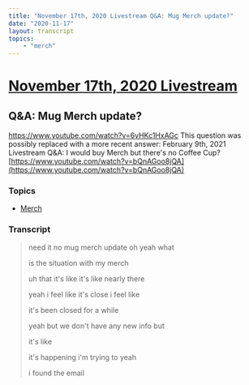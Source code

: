 ```yaml
---
title: "November 17th, 2020 Livestream Q&A: Mug Merch update?"
date: "2020-11-17"
layout: transcript
topics:
    - "merch"
---
```

# [November 17th, 2020 Livestream](../2020-11-17.md)
## Q&A: Mug Merch update?
https://www.youtube.com/watch?v=6vHKc1HxAGc
This question was possibly replaced with a more recent answer: February 9th, 2021 Livestream Q&A: I would buy Merch but there's no Coffee Cup? [https://www.youtube.com/watch?v=bQnAGoo8jQA](https://www.youtube.com/watch?v=bQnAGoo8jQA)


### Topics
* [Merch](../topics/merch.md)

### Transcript

> need it no mug merch update oh yeah what
>
> is the situation with my merch
>
> uh that it's like it's like nearly there
>
> yeah i feel like it's close i feel like
>
> it's been closed for a while
>
> yeah but we don't have any new info but
>
> it's like
>
> it's happening i'm trying to yeah
>
> i found the email
